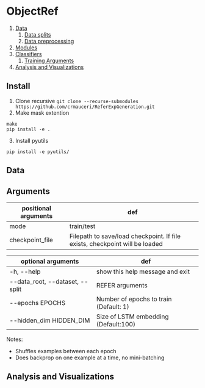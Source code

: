 # ObjectRef

1. [Data](#data)
    1. [Data splits](#data-splits)
    1. [Data preprocessing](#data-preprocessing)
2. [Modules](#modules)
3. [Classifiers](#classifiers)
    1. [Training Arguments](#training-arguments)
4. [Analysis and Visualizations](#analysis-and-visualization)

## Install

1. Clone recursive 
```git clone --recurse-submodules https://github.com/crmauceri/ReferExpGeneration.git```
2. Make mask extention
```cd pyutils/refer_python3
make
pip install -e .
```
3. Install pyutils 
```cd ../..
pip install -e pyutils/
```

## Data

## Arguments

positional arguments| def
--- | ---
   mode     |   train/test
   checkpoint_file  |     Filepath to save/load checkpoint. If file exists, checkpoint will be loaded
   
optional arguments | def
--- | ---
  -h, --help | show this help message and exit
  --data_root, --dataset, --split  |  REFER arguments
  --epochs EPOCHS | Number of epochs to train (Default: 1)
  --hidden_dim HIDDEN_DIM |Size of LSTM embedding (Default:100)

Notes:
- Shuffles examples between each epoch
- Does backprop on one example at a time, no mini-batching

## Analysis and Visualizations
